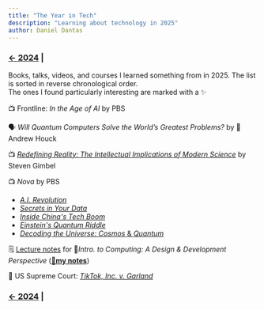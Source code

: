 ```yaml
---
title: "The Year in Tech"
description: "Learning about technology in 2025"
author: Daniel Dantas
---
```


### [← 2024](/2024/12/31/learn-2024) |

Books, talks, videos, and courses I learned something from in 2025. The list is sorted in reverse chronological order.\
The ones I found particularly interesting are marked with a ✨

📺 Frontline: _In the Age of AI_ by PBS <!-- 3/1/2025 -->

🗣️ _Will Quantum Computers Solve the World’s Greatest Problems?_ by 🐯Andrew Houck <!-- 3/1/2025 -->

📺 _[Redefining Reality: The Intellectual Implications of Modern Science](https://www.thegreatcoursesplus.com/redefining-reality-the-intellectual-implications-of-modern-science)_ by Steven Gimbel <!-- 2/21/2025 -->

📺 _Nova_ by PBS
- _[A.I. Revolution](https://www.pbs.org/wgbh/nova/video/ai-revolution/)_ <!-- 2/20/2025 --> 
- [*Secrets in Your Data*](https://www.pbs.org/wgbh/nova/video/secrets-in-your-data/) <!-- 2/16/2025 --> 
- [*Inside China's Tech Boom*](https://www.pbs.org/wgbh/nova/video/inside-chinas-tech-boom/) <!--2-16-2025 --> 
- [*Einstein's Quantum Riddle*](https://www.youtube.com/watch?v=068rdc75mHM) <!-- 2/4/2025 --> 
- [*Decoding the Universe: Cosmos* & *Quantum*](https://www.pbs.org/wgbh/nova/series/decoding-the-universe/) <!-- 2/3/2025 -->

🗒️ [Lecture notes](https://www.cs.cornell.edu/courses/cs1110/2024fa/) for 🐻*Intro. to Computing: A Design & Development Perspective* (**[🌆my notes](https://dantasfiles.com/2024/12/06/notes-on-cornell-cs-1110.html)**) <!-- 2/4/2025 -->

📄 US Supreme Court: _[TikTok, Inc. v. Garland](https://www.supremecourt.gov/opinions/24pdf/24-656_ca7d.pdf)_ <!-- 01/18/2025 -->

### [← 2024](/2024/12/31/learn-2024) |
